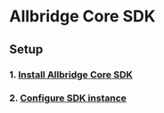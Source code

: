 # Allbridge Core SDK

## Setup

### 1. [Install Allbridge Core SDK](core-sdk-install.md)

### 2. [Configure SDK instance](core-sdk-configure.md)


